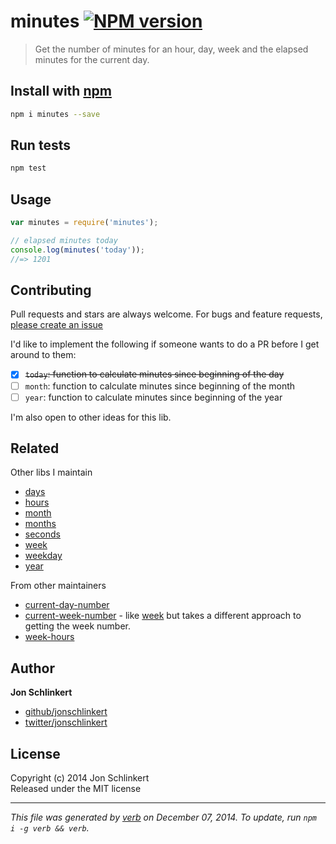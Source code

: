 # minutes [![NPM version](https://badge.fury.io/js/minutes.svg)](http://badge.fury.io/js/minutes)

> Get the number of minutes for an hour, day, week and the elapsed minutes for the current day.

## Install with [npm](npmjs.org)

```bash
npm i minutes --save
```

## Run tests

```bash
npm test
```

## Usage

```js
var minutes = require('minutes');

// elapsed minutes today
console.log(minutes('today'));
//=> 1201
```

## Contributing
Pull requests and stars are always welcome. For bugs and feature requests, [please create an issue](https://github.com/jonschlinkert/minutes/issues)

I'd like to implement the following if someone wants to do a PR before I get around to them:

 - [x] ~~`today`: function to calculate minutes since beginning of the day~~
 - [ ] `month`: function to calculate minutes since beginning of the month
 - [ ] `year`: function to calculate minutes since beginning of the year

I'm also open to other ideas for this lib.

## Related

Other libs I maintain

- [days]
- [hours]
- [month]
- [months]
- [seconds]
- [week]
- [weekday]
- [year]

From other maintainers

- [current-day-number]
- [current-week-number] - like [week] but takes a different approach to getting the week number.
- [week-hours]

## Author

**Jon Schlinkert**
 
+ [github/jonschlinkert](https://github.com/jonschlinkert)
+ [twitter/jonschlinkert](http://twitter.com/jonschlinkert) 

## License
Copyright (c) 2014 Jon Schlinkert  
Released under the MIT license

***

_This file was generated by [verb](https://github.com/assemble/verb) on December 07, 2014. To update, run `npm i -g verb && verb`._

[current-day-number]: https://github.com/tunnckoCore/current-day-number
[current-week-number]: https://github.com/tunnckoCore/current-week-number
[week-hours]: https://github.com/tunnckoCore/week-hours
[days]: https://github.com/jonschlinkert/days
[hours]: https://github.com/jonschlinkert/hours
[minutes]: https://github.com/jonschlinkert/minutes
[month]: https://github.com/jonschlinkert/month
[months]: https://github.com/jonschlinkert/months
[seconds]: https://github.com/jonschlinkert/seconds
[week]: https://github.com/jonschlinkert/week
[weekday]: https://github.com/jonschlinkert/weekday
[year]: https://github.com/jonschlinkert/year